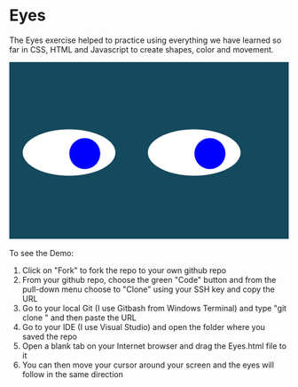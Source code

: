 # Eyes

The Eyes exercise helped to practice using everything we have learned so far in CSS, HTML and Javascript to create shapes, color and movement. 

![Eyes](EyesPic.png)

To see the Demo:

1) Click on "Fork" to fork the repo to your own github repo 
2) From your github repo, choose the green "Code" button and from the pull-down menu choose to "Clone" using your SSH key and copy the URL
3) Go to your local Git (I use Gitbash from Windows Terminal) and type "git clone " and then paste the URL
4) Go to your IDE (I use Visual Studio) and open the folder where you saved the repo
5) Open a blank tab on your Internet browser and drag the Eyes.html file to it
6) You can then move your cursor around your screen and the eyes will follow in the same direction
